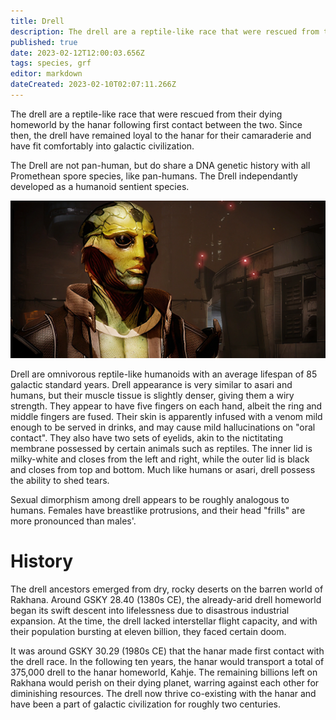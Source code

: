 ```yaml
---
title: Drell
description: The drell are a reptile-like race that were rescued from their dying homeworld by the hanar following first contact between the two
published: true
date: 2023-02-12T12:00:03.656Z
tags: species, grf
editor: markdown
dateCreated: 2023-02-10T02:07:11.266Z
---
```


The drell are a reptile-like race that were rescued from their dying homeworld by the hanar following first contact between the two. Since then, the drell have remained loyal to the hanar for their camaraderie and have fit comfortably into galactic civilization.

The Drell are not pan-human, but do share a DNA genetic history with all Promethean spore species, like pan-humans. The Drell independantly developed as a humanoid sentient species.

![codex_drell.webp](/codex_drell.webp)

Drell are omnivorous reptile-like humanoids with an average lifespan of 85 galactic standard years. Drell appearance is very similar to asari and humans, but their muscle tissue is slightly denser, giving them a wiry strength. They appear to have five fingers on each hand, albeit the ring and middle fingers are fused. Their skin is apparently infused with a venom mild enough to be served in drinks, and may cause mild hallucinations on "oral contact". They also have two sets of eyelids, akin to the nictitating membrane possessed by certain animals such as reptiles. The inner lid is milky-white and closes from the left and right, while the outer lid is black and closes from top and bottom. Much like humans or asari, drell possess the ability to shed tears.

Sexual dimorphism among drell appears to be roughly analogous to humans. Females have breastlike protrusions, and their head "frills" are more pronounced than males'. 


# History
The drell ancestors emerged from dry, rocky deserts on the barren world of Rakhana. Around  GSKY 28.40 (1380s CE), the already-arid drell homeworld began its swift descent into lifelessness due to disastrous industrial expansion. At the time, the drell lacked interstellar flight capacity, and with their population bursting at eleven billion, they faced certain doom.

It was around GSKY 30.29 (1980s CE) that the hanar made first contact with the drell race. In the following ten years, the hanar would transport a total of 375,000 drell to the hanar homeworld, Kahje. The remaining billions left on Rakhana would perish on their dying planet, warring against each other for diminishing resources. The drell now thrive co-existing with the hanar and have been a part of galactic civilization for roughly two centuries. 